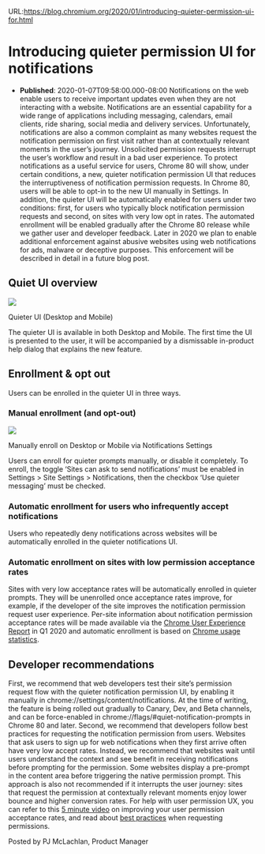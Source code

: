 URL:https://blog.chromium.org/2020/01/introducing-quieter-permission-ui-for.html
# Introducing quieter permission UI for notifications
- **Published**: 2020-01-07T09:58:00.000-08:00
Notifications on the web enable users to receive important updates even when they are not interacting with a website. Notifications are an essential capability for a wide range of applications including messaging, calendars, email clients, ride sharing, social media and delivery services.
Unfortunately, notifications are also a common complaint as many websites request the notification permission on first visit rather than at contextually relevant moments in the user’s journey. Unsolicited permission requests interrupt the user’s workflow and result in a bad user experience.
To protect notifications as a useful service for users, Chrome 80 will show, under certain conditions, a new, quieter notification permission UI that reduces the interruptiveness of notification permission requests. In Chrome 80, users will be able to opt-in to the new UI manually in Settings. In addition, the quieter UI will be automatically enabled for users under two conditions: first, for users who typically block notification permission requests and second, on sites with very low opt in rates. The automated enrollment will be enabled gradually after the Chrome 80 release while we gather user and developer feedback.
Later in 2020 we plan to enable additional enforcement against abusive websites using web notifications for ads, malware or deceptive purposes. This enforcement will be described in detail in a future blog post.

  

Quiet UI overview
-----------------

![](https://lh6.googleusercontent.com/cCNKwKz1AasRxWuN7gf6Rl_HGgOgmVvwKD1pICZa99AyKhsmK34quSRiHVuC0RqMpCTaDfsleOpsayzStXXIQQnwLWWFbtOgGVBHOGl3-VyNi8QIM8Cdm7PXXDE0AYWW3tSmgKcF)

Quieter UI (Desktop and Mobile)

  

The quieter UI is available in both Desktop and Mobile. The first time the UI is presented to the user, it will be accompanied by a dismissable in-product help dialog that explains the new feature.

Enrollment & opt out
--------------------

Users can be enrolled in the quieter UI in three ways.

### Manual enrollment (and opt-out)

![](https://lh6.googleusercontent.com/l7d0b6xsRsuDTg7VRtzYb--g8bSJq77xwU8XfqqNOE3Rym8bglsUcZzvspkLzsvJIGsSZrfKrlPziJmYCP2RnK3N066Gwc49uCxq--C9anROzTO0mfhluK6ouFzmUrl0FGboVBfv)

  

Manually enroll on Desktop or Mobile via Notifications Settings

  

Users can enroll for quieter prompts manually, or disable it completely. To enroll, the toggle ‘Sites can ask to send notifications’ must be enabled in Settings > Site Settings > Notifications, then the checkbox ‘Use quieter messaging’ must be checked.

### Automatic enrollment for users who infrequently accept notifications

Users who repeatedly deny notifications across websites will be automatically enrolled in the quieter notifications UI.

### Automatic enrollment on sites with low permission acceptance rates

Sites with very low acceptance rates will be automatically enrolled in quieter prompts. They will be unenrolled once acceptance rates improve, for example, if the developer of the site improves the notification permission request user experience. Per-site information about notification permission acceptance rates will be made available via the [Chrome User Experience Report](https://developers.google.com/web/tools/chrome-user-experience-report) in Q1 2020 and automatic enrollment is based on [Chrome usage statistics](https://www.google.com/chrome/privacy/whitepaper.html#usagestats).

Developer recommendations
-------------------------

First, we recommend that web developers test their site’s permission request flow with the quieter notification permission UI, by enabling it manually in chrome://settings/content/notifications. At the time of writing, the feature is being rolled out gradually to Canary, Dev, and Beta channels, and can be force-enabled in chrome://flags/#quiet-notification-prompts in Chrome 80 and later.
Second, we recommend that developers follow best practices for requesting the notification permission from users. Websites that ask users to sign up for web notifications when they first arrive often have very low accept rates. Instead, we recommend that websites wait until users understand the context and see benefit in receiving notifications before prompting for the permission. Some websites display a pre-prompt in the content area before triggering the native permission prompt. This approach is also not recommended if it interrupts the user journey: sites that request the permission at contextually relevant moments enjoy lower bounce and higher conversion rates.
For help with user permission UX, you can refer to this [5 minute video](https://www.youtube.com/watch?v=riKmez3sHaM) on improving your user permission acceptance rates, and read about [best practices](https://developers.google.com/web/fundamentals/push-notifications/permission-ux) when requesting permissions.

  
Posted by PJ McLachlan, Product Manager